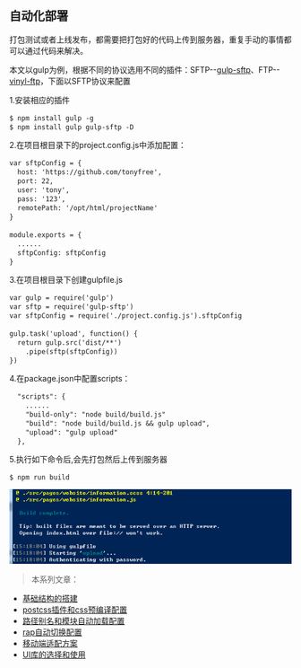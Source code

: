 ## 自动化部署

打包测试或者上线发布，都需要把打包好的代码上传到服务器，重复手动的事情都可以通过代码来解决。

本文以gulp为例，根据不同的协议选用不同的插件：SFTP--[gulp-sftp](https://github.com/gtg092x/gulp-sftp)、FTP--[vinyl-ftp](https://github.com/morris/vinyl-ftp)，下面以SFTP协议来配置

1.安装相应的插件
```
$ npm install gulp -g
$ npm install gulp gulp-sftp -D
```


2.在项目根目录下的project.config.js中添加配置：
```
var sftpConfig = {
  host: 'https://github.com/tonyfree',
  port: 22,
  user: 'tony',
  pass: '123',
  remotePath: '/opt/html/projectName'
}

module.exports = {
  ......
  sftpConfig: sftpConfig
}

```

3.在项目根目录下创建gulpfile.js
```
var gulp = require('gulp')
var sftp = require('gulp-sftp')
var sftpConfig = require('./project.config.js').sftpConfig

gulp.task('upload', function() {
  return gulp.src('dist/**')
    .pipe(sftp(sftpConfig))
})
```

4.在package.json中配置scripts：
```
  "scripts": {
    ......
    "build-only": "node build/build.js"
    "build": "node build/build.js && gulp upload",
    "upload": "gulp upload"
  },
```

5.执行如下命令后,会先打包然后上传到服务器
```
$ npm run build
```
![](imgs/gulp-sftp.png)

> 本系列文章：

+ <a href="multi-page-app-01.md" target="_blank">基础结构的搭建</a>
+ <a href="multi-page-app-02.md" target="_blank">postcss插件和css预编译配置</a>
+ <a href="multi-page-app-03.md" target="_blank">路径别名和模块自动加载配置</a>
+ <a href="multi-page-app-04.md" target="_blank">rap自动切换配置</a>
+ <a href="" target="_blank">移动端适配方案</a>
+ <a href="" target="_blank">UI库的选择和使用</a>